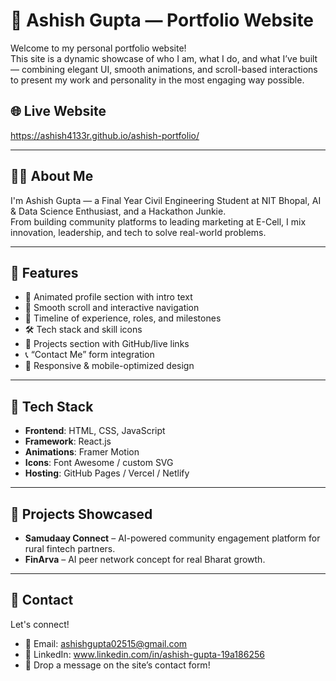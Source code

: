 # 💼 Ashish Gupta — Portfolio Website

Welcome to my personal portfolio website!  
This site is a dynamic showcase of who I am, what I do, and what I’ve built — combining elegant UI, smooth animations, and scroll-based interactions to present my work and personality in the most engaging way possible.

## 🌐 Live Website
https://ashish4133r.github.io/ashish-portfolio/

---

## 🧑‍💻 About Me

I'm Ashish Gupta — a Final Year Civil Engineering Student at NIT Bhopal, AI & Data Science Enthusiast, and a Hackathon Junkie.  
From building community platforms to leading marketing at E-Cell, I mix innovation, leadership, and tech to solve real-world problems.

---

## 🚀 Features

- 👤 Animated profile section with intro text
- 🧭 Smooth scroll and interactive navigation
- 📜 Timeline of experience, roles, and milestones
- 🛠️ Tech stack and skill icons
- 🧪 Projects section with GitHub/live links
- 📞 “Contact Me” form integration
- 🎯 Responsive & mobile-optimized design

---

## 🔧 Tech Stack

- **Frontend**: HTML, CSS, JavaScript
- **Framework**: React.js 
- **Animations**: Framer Motion
- **Icons**: Font Awesome / custom SVG
- **Hosting**: GitHub Pages / Vercel / Netlify

---

## 🧠 Projects Showcased

- **Samudaay Connect** – AI-powered community engagement platform for rural fintech partners.
- **FinArva** – AI peer network concept for real Bharat growth.

---

## 📩 Contact

Let's connect!

- 📧 Email: ashishgupta02515@gmail.com
- 🔗 LinkedIn: www.linkedin.com/in/ashish-gupta-19a186256
- 💬 Drop a message on the site’s contact form!




